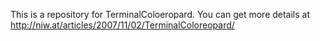 This is a repository for TerminalColoeropard.
You can get more details at http://niw.at/articles/2007/11/02/TerminalColoreopard/

